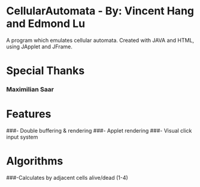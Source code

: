 # CellularAutomata - By: Vincent Hang and Edmond Lu

A program which emulates cellular automata. Created with JAVA and HTML, using JApplet and JFrame.

# Special Thanks
### Maximilian Saar

# Features
###- Double buffering & rendering
###- Applet rendering
###- Visual click input system

# Algorithms

###-Calculates by adjacent cells alive/dead (1-4)

